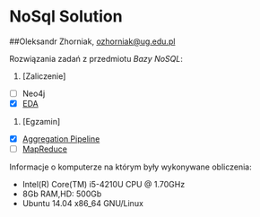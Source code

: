 # NoSql Solution
##Oleksandr Zhorniak, ozhorniak@ug.edu.pl

Rozwiązania zadań z przedmiotu *Bazy NoSQL*:

1. [Zaliczenie]
 - [ ] Neo4j
 - [x] [EDA](eda.md)
1. [Egzamin]
 - [x] [Aggregation Pipeline](agg_pipe.md)
 - [ ] [MapReduce](map_reduce.md)

Informacje o komputerze na którym były wykonywane obliczenia:

* Intel(R) Core(TM) i5-4210U CPU @ 1.70GHz
* 8Gb RAM,HD: 500Gb
* Ubuntu 14.04 x86_64 GNU/Linux

